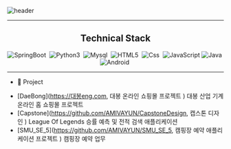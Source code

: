 ![header](https://capsule-render.vercel.app/api?type=waving&color=BB88CC&height=300&section=header&text=AMIVAYUN&fontSize=70&fontColor=4E4351)



- - -
<h2 align = "center"> Technical Stack  </h2>
<p align = "center"> 
    <img alt = "SpringBoot" src="https://img.shields.io/badge/SpringBoot-BB88CC?style=flat-square&logo=SpringBoot&logoColor=white"/>&nbsp
    <img alt = "Python3"src="https://img.shields.io/badge/Python-7DB4FF?style=flat-square&logo=Python&logoColor=white"/>&nbsp
    <img alt = "Mysql" src="https://img.shields.io/badge/Mysql-00DCFF?style=flat-square&logo=Mysql&logoColor=white"/>&nbsp
    <img alt = "HTML5" src="https://img.shields.io/badge/HTML5-35FCEC?style=flat-square&logo=HTML5&logoColor=white"/>&nbsp
    <img alt="Css" src ="https://img.shields.io/badge/CSS3-1572B6.svg?&style=flat_square&logo=CSS3&logoColor=white"/>&nbsp
    <img alt="JavaScript" src ="https://img.shields.io/badge/JavaScriipt-F7DF1E?&style=flat-square&logo=JavaScript&logoColor=black"/>
    <img alt="Java" src ="https://img.shields.io/badge/Java-1572CC.svg?&style=flat_square&logo=CSS3&logoColor=white"/>&nbsp
    <img alt="Android" src ="https://img.shields.io/badge/Java-A586AE.svg?&style=flat_square&logo=Android&logoColor=white"/>&nbsp
</p>


- - -

+ :file_folder:  Project
 - [DaeBong](https://대봉eng.com, 대봉 온라인 쇼핑몰 프로젝트 ) 대봉 산업 기계 온라인 홈 쇼핑몰 프로젝트 
 - [Capstone](https://github.com/AMIVAYUN/CapstoneDesign, 캡스톤 디자인 ) League Of Legends 승률 예측 및 전적 검색 애플리케이션
 - [SMU_SE_5](https://github.com/AMIVAYUN/SMU_SE_5, 캠핑장 예약 애플리케이션 프로젝트 ) 캠핑장 예약 업무 
